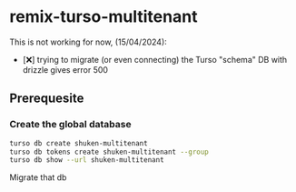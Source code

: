 # remix-turso-multitenant

This is not working for now, (15/04/2024):

- [❌] trying to migrate (or even connecting) the Turso "schema" DB with drizzle gives error 500

## Prerequesite

### Create the global database

```bash
turso db create shuken-multitenant
turso db tokens create shuken-multitenant --group
turso db show --url shuken-multitenant
```

Migrate that db
